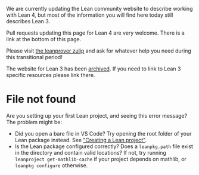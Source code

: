 <div class="alert alert-info">
<p>
We are currently updating the Lean community website to describe working with Lean 4,
but most of the information you will find here today still describes Lean 3.
</p>
<p>
Pull requests updating this page for Lean 4 are very welcome.
There is a link at the bottom of this page.
</p>
<p>
Please visit <a href="https://leanprover.zulipchat.com">the leanprover zulip</a>
and ask for whatever help you need during this transitional period!
</p>
<p>
The website for Lean 3 has been <a href="https://leanprover-community.github.io/lean3/">archived</a>.
If you need to link to Lean 3 specific resources please link there.
</p>
</div>

# File not found

Are you setting up your first Lean project, and seeing this error message? The problem might be:
- Did you open a bare file in VS Code? Try opening the root folder
  of your Lean package instead. See ["Creating a Lean project"](install/project.html).
- Is the Lean package configured correctly? Does a `leanpkg.path` file exist
  in the directory and contain valid locations? If not, try running
  `leanproject get-mathlib-cache` if your project depends on mathlib, or
  `leanpkg configure` otherwise.
